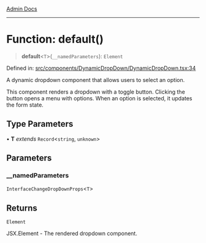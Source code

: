 [Admin Docs](/)

***

# Function: default()

> **default**\<`T`\>(`__namedParameters`): `Element`

Defined in: [src/components/DynamicDropDown/DynamicDropDown.tsx:34](https://github.com/gautam-divyanshu/talawa-admin/blob/10f2081e01fc4f6c0767e35f8c4ed3f09fb1baac/src/components/DynamicDropDown/DynamicDropDown.tsx#L34)

A dynamic dropdown component that allows users to select an option.

This component renders a dropdown with a toggle button. Clicking the button
opens a menu with options. When an option is selected, it updates the form state.

## Type Parameters

• **T** *extends* `Record`\<`string`, `unknown`\>

## Parameters

### \_\_namedParameters

`InterfaceChangeDropDownProps`\<`T`\>

## Returns

`Element`

JSX.Element - The rendered dropdown component.

